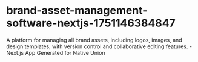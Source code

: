# brand-asset-management-software-nextjs-1751146384847
A platform for managing all brand assets, including logos, images, and design templates, with version control and collaborative editing features. - Next.js App Generated for Native Union
